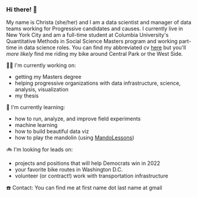 ### Hi there! 👋


My name is Christa (she/her) and I am a data scientist and manager of data teams working for Progressive candidates and causes. I currently live in New York City and am a full-time student at Columbia University's Quantitative Methods in Social Science Masters program and working part-time in data science roles. You can find my abbreviated cv [here](https://read.cv/christa) but you'll _more likely_ find me riding my bike around Central Park or the West Side.


🏋️‍♀️ I'm currently working on:
- getting my Masters degree
- helping progressive organizations with data infrastructure, science, analysis, visualization
- my thesis


🌱 I'm currently learning:
- how to run, analyze, and improve field experiments
- machine learning
- how to build beautiful data viz
- how to play the mandolin (using [MandoLessons](https://www.mandolessons.com/))


🚲 I'm looking for leads on:
- projects and positions that will help Democrats win in 2022
- your favorite bike routes in Washington D.C.
- volunteer (or contract!) work with transportation infrastructure




☎️ Contact: You can find me at first name dot last name at gmail
